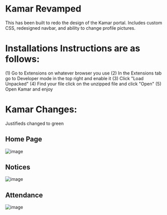# Kamar Revamped

This has been built to redo the design of the Kamar portal. Includes custom CSS, redesigned navbar, and ability to change profile pictures.

# Installations Instructions are as follows:
(1) Go to Extensions on whatever browser you use
(2) In the Extensions tab go to Developer mode in the top right and enable it
(3) Click "Load Unpacked"
(4) Find your file click on the unzipped file and click "Open"
(5) Open Kamar and enjoy

# Kamar Changes:
Justifieds changed to green

## Home Page
![image](https://github.com/user-attachments/assets/04b1dc85-331e-4edf-8828-0228ea0efe74)

## Notices
![image](https://github.com/user-attachments/assets/872fd1ad-3da9-4c97-8ce1-0bd7e5e4086a)

## Attendance
![image](https://github.com/user-attachments/assets/11e1acb7-7e55-41d7-bb03-60a9c5ad0a31)
